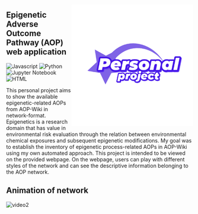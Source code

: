 
<!-- PROJECT LOGO AND TITLE -->
<p align="center">
  <a href="https://github.com/ShakiraAgata/Epigenetic-AOP-network-web-application">
    <img src="images/logo-github.png" alt="Logo" align="right" height="328">
  </a>

  <h2 align="left">Epigenetic Adverse Outcome Pathway (AOP) web application</h2>
</p>

![Javascript](https://img.shields.io/badge/JavaScript-F7DF1E?style=for-the-badge&logo=javascript&logoColor=black)
![Python](https://img.shields.io/badge/python-3670A0?style=for-the-badge&logo=python&logoColor=ffdd54)
![Jupyter Notebook](https://img.shields.io/badge/jupyter-%23FA0F00.svg?style=for-the-badge&logo=jupyter&logoColor=white)
![HTML](https://img.shields.io/badge/HTML-239120?style=for-the-badge&logo=html5&logoColor=white)

This personal project aims to show the available epigenetic-related AOPs from AOP-Wiki in network-format. Epigenetics is a research domain that has value in environmental risk evaluation through the relation between environmental chemical exposures and subsequent epigenetic modifications. 
My goal was to establish the inventory of epigenetic process-related AOPs in AOP-Wiki using my own automated approach. This project is intended to be viewed on the provided webpage. On the webpage, users can play with different styles of the network and can see the descriptive information belonging to the AOP network.



## Animation of network
<!-- Animation -->
![video2](https://github.com/user-attachments/assets/44fb26c6-480d-48d3-b0ed-24c4180c2ad4)
